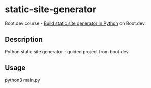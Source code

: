# static-site-generator
Boot.dev course - [Build static site generator in Python](https://www.boot.dev/courses/build-static-site-generator-python) on Boot.dev.

## Description
Python static site generator - guided project from boot.dev

## Usage
python3 main.py 
